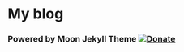 # My blog

### Powered by Moon Jekyll Theme [![Donate](https://img.shields.io/badge/paypal-donate-blue.svg)](https://www.paypal.me/taylantatli/0usd)  